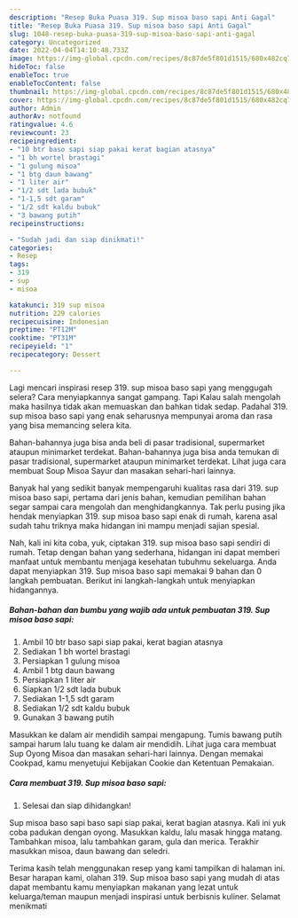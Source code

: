```yaml
---
description: "Resep Buka Puasa 319. Sup misoa baso sapi Anti Gagal"
title: "Resep Buka Puasa 319. Sup misoa baso sapi Anti Gagal"
slug: 1048-resep-buka-puasa-319-sup-misoa-baso-sapi-anti-gagal
category: Uncategorized
date: 2022-04-04T14:10:48.733Z
image: https://img-global.cpcdn.com/recipes/8c87de5f801d1515/680x482cq70/319-sup-misoa-baso-sapi-foto-resep-utama.jpg
hideToc: false
enableToc: true
enableTocContent: false
thumbnail: https://img-global.cpcdn.com/recipes/8c87de5f801d1515/680x482cq70/319-sup-misoa-baso-sapi-foto-resep-utama.jpg
cover: https://img-global.cpcdn.com/recipes/8c87de5f801d1515/680x482cq70/319-sup-misoa-baso-sapi-foto-resep-utama.jpg
author: Admin
authorAv: notfound
ratingvalue: 4.6
reviewcount: 23
recipeingredient:
- "10 btr baso sapi siap pakai kerat bagian atasnya"
- "1 bh wortel brastagi"
- "1 gulung misoa"
- "1 btg daun bawang"
- "1 liter air"
- "1/2 sdt lada bubuk"
- "1-1,5 sdt garam"
- "1/2 sdt kaldu bubuk"
- "3 bawang putih"
recipeinstructions:

- "Sudah jadi dan siap dinikmati!"
categories:
- Resep
tags:
- 319
- sup
- misoa

katakunci: 319 sup misoa 
nutrition: 229 calories
recipecuisine: Indonesian
preptime: "PT12M"
cooktime: "PT31M"
recipeyield: "1"
recipecategory: Dessert

---
```



Lagi mencari inspirasi resep 319. sup misoa baso sapi yang menggugah selera? Cara menyiapkannya sangat gampang. Tapi Kalau salah mengolah maka hasilnya tidak akan memuaskan dan bahkan tidak sedap. Padahal 319. sup misoa baso sapi yang enak seharusnya mempunyai aroma dan rasa yang bisa memancing selera kita.


Bahan-bahannya juga bisa anda beli di pasar tradisional, supermarket ataupun minimarket terdekat. Bahan-bahannya juga bisa anda temukan di pasar tradisional, supermarket ataupun minimarket terdekat. Lihat juga cara membuat Soup Misoa Sayur dan masakan sehari-hari lainnya.

Banyak hal yang sedikit banyak mempengaruhi kualitas rasa dari 319. sup misoa baso sapi, pertama dari jenis bahan, kemudian pemilihan bahan segar sampai cara mengolah dan menghidangkannya. Tak perlu pusing jika hendak menyiapkan 319. sup misoa baso sapi enak di rumah, karena asal sudah tahu triknya maka hidangan ini mampu menjadi sajian spesial.


Nah, kali ini kita coba, yuk, ciptakan 319. sup misoa baso sapi sendiri di rumah. Tetap dengan bahan yang sederhana, hidangan ini dapat memberi manfaat untuk membantu menjaga kesehatan tubuhmu sekeluarga. Anda dapat menyiapkan 319. Sup misoa baso sapi memakai 9 bahan dan 0 langkah pembuatan. Berikut ini langkah-langkah untuk menyiapkan hidangannya.

<!--inarticleads1-->

##### Bahan-bahan dan bumbu yang wajib ada untuk pembuatan 319. Sup misoa baso sapi:

1. Ambil 10 btr baso sapi siap pakai, kerat bagian atasnya
1. Sediakan 1 bh wortel brastagi
1. Persiapkan 1 gulung misoa
1. Ambil 1 btg daun bawang
1. Persiapkan 1 liter air
1. Siapkan 1/2 sdt lada bubuk
1. Sediakan 1-1,5 sdt garam
1. Sediakan 1/2 sdt kaldu bubuk
1. Gunakan 3 bawang putih


Masukkan ke dalam air mendidih sampai mengapung. Tumis bawang putih sampai harum lalu tuang ke dalam air mendidih. Lihat juga cara membuat Sup Oyong Misoa dan masakan sehari-hari lainnya. Dengan memakai Cookpad, kamu menyetujui Kebijakan Cookie dan Ketentuan Pemakaian. 

<!--inarticleads2-->

##### Cara membuat 319. Sup misoa baso sapi:


1. Selesai dan siap dihidangkan!

Sup misoa baso sapi baso sapi siap pakai, kerat bagian atasnya. Kali ini yuk coba padukan dengan oyong. Masukkan kaldu, lalu masak hingga matang. Tambahkan misoa, lalu tambahkan garam, gula dan merica. Terakhir masukkan misoa, daun bawang dan seledri. 

Terima kasih telah menggunakan resep yang kami tampilkan di halaman ini. Besar harapan kami, olahan 319. Sup misoa baso sapi yang mudah di atas dapat membantu kamu menyiapkan makanan yang lezat untuk keluarga/teman maupun menjadi inspirasi untuk berbisnis kuliner. Selamat menikmati
